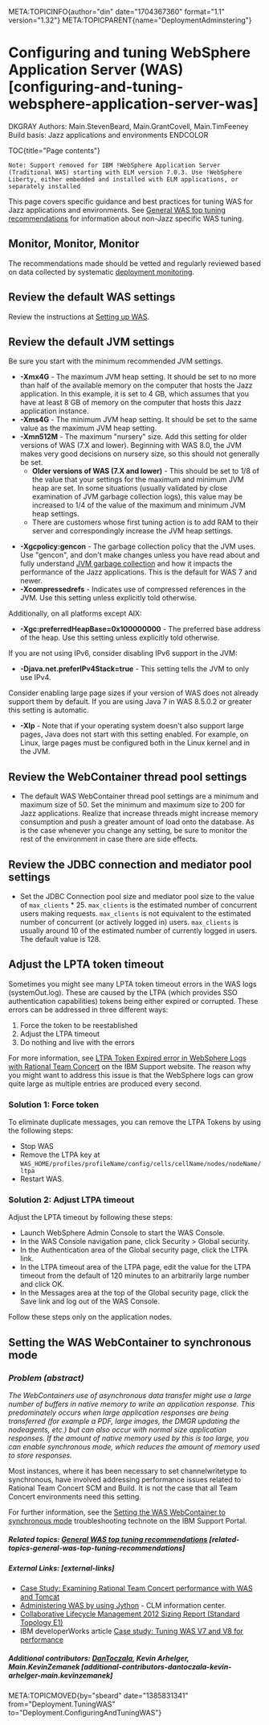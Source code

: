 META:TOPICINFO{author="din" date="1704367360" format="1.1"
version="1.32"} META:TOPICPARENT{name="DeploymentAdminstering"}

# Configuring and tuning WebSphere Application Server (WAS) [configuring-and-tuning-websphere-application-server-was]

DKGRAY Authors: Main.StevenBeard, Main.GrantCovell, Main.TimFeeney Build
basis: Jazz applications and environments ENDCOLOR

TOC{title="Page contents"}

`Note: Support removed for IBM !WebSphere Application Server (Traditional WAS) starting with ELM version 7.0.3. Use !WebSphere Liberty, either embedded and installed with ELM applications, or separately installed`

This page covers specific guidance and best practices for tuning WAS for
Jazz applications and environments. See [General WAS top tuning
recommendations](WASTopTuningRecommendations) for information about
non-Jazz specific WAS tuning.

## Monitor, Monitor, Monitor

The recommendations made should be vetted and regularly reviewed based
on data collected by systematic [deployment
monitoring](DeploymentMonitoring).

## Review the default WAS settings

Review the instructions at [Setting up
WAS](https://jazz.net/help-dev/clm/index.jsp?re=1&topic=/com.ibm.jazz.install.doc/topics/t_configure_was_jython.html&scope=null).

## Review the default JVM settings

Be sure you start with the minimum recommended JVM settings.

-   **-Xmx4G** - The maximum JVM heap setting. It should be set to no
    more than half of the available memory on the computer that hosts
    the Jazz application. In this example, it is set to 4 GB, which
    assumes that you have at least 8 GB of memory on the computer that
    hosts this Jazz application instance.
-   **-Xms4G** - The minimum JVM heap setting. It should be set to the
    same value as the maximum JVM heap setting.
-   **-Xmn512M** - The maximum "nursery" size. Add this setting for
    older versions of WAS (7.X and lower). Beginning with WAS 8.0, the
    JVM makes very good decisions on nursery size, so this should not
    generally be set.
    -   **Older versions of WAS (7.X and lower)** - This should be set
        to 1/8 of the value that your settings for the maximum and
        minimum JVM heap are set. In some situations (usually validated
        by close examination of JVM garbage collection logs), this value
        may be increased to 1/4 of the value of the maximum and minimum
        JVM heap settings.
    -   There are customers whose first tuning action is to add RAM to
        their server and correspondingly increase the JVM heap settings.

<!-- -->

-   **-Xgcpolicy:gencon** - The garbage collection policy that the JVM
    uses. Use "gencon", and don't make changes unless you have read
    about and fully understand [JVM garbage
    collection](http://www.ibm.com/developerworks/java/library/j-ibmjava2/)
    and how it impacts the performance of the Jazz applications. This is
    the default for WAS 7 and newer.
-   **-Xcompressedrefs** - Indicates use of compressed references in the
    JVM. Use this setting unless explicitly told otherwise.

Additionally, on all platforms except AIX:

-   **-Xgc:preferredHeapBase=0x100000000** - The preferred base address
    of the heap. Use this setting unless explicitly told otherwise.

If you are not using IPv6, consider disabling IPv6 support in the JVM:

-   **-Djava.net.preferIPv4Stack=true** - This setting tells the JVM to
    only use IPv4.

Consider enabling large page sizes if your version of WAS does not
already support them by default. If you are using Java 7 in WAS 8.5.0.2
or greater this setting is automatic.

-   **-Xlp** - Note that if your operating system doesn't also support
    large pages, Java does not start with this setting enabled. For
    example, on Linux, large pages must be configured both in the Linux
    kernel and in the JVM.

## Review the WebContainer thread pool settings

-   The default WAS WebContainer thread pool settings are a minimum and
    maximum size of 50. Set the minimum and maximum size to 200 for Jazz
    applications. Realize that increase threads might increase memory
    consumption and push a greater amount of load onto the database. As
    is the case whenever you change any setting, be sure to monitor the
    rest of the environment in case there are side effects.

## Review the JDBC connection and mediator pool settings

-   Set the JDBC Connection pool size and mediator pool size to the
    value of `max_clients` \* 25. `max_clients` is the estimated number
    of concurrent users making requests. `max_clients` is not equivalent
    to the estimated number of concurrent (or actively logged in) users.
    `max_clients` is usually around 10 of the estimated number of
    currently logged in users. The default value is 128.

## Adjust the LPTA token timeout

Sometimes you might see many LPTA token timeout errors in the WAS logs
(systemOut.log). These are caused by the LTPA (which provides SSO
authentication capabilities) tokens being either expired or corrupted.
These errors can be addressed in three different ways:

1.  Force the token to be reestablished
2.  Adjust the LTPA timeout
3.  Do nothing and live with the errors

For more information, see [LTPA Token Expired error in WebSphere Logs
with Rational Team
Concert](http://www-01.ibm.com/support/docview.wss?uid=swg21590961) on
the IBM Support website. The reason why you might want to address this
issue is that the WebSphere logs can grow quite large as multiple
entries are produced every second.

### Solution 1: Force token

To eliminate duplicate messages, you can remove the LTPA Tokens by using
the following steps:

-   Stop WAS
-   Remove the LTPA key at
    `WAS_HOME/profiles/profileName/config/cells/cellName/nodes/nodeName/ltpa`
-   Restart WAS.

### Solution 2: Adjust LTPA timeout

Adjust the LPTA timeout by following these steps:

-   Launch WebSphere Admin Console to start the WAS Console.
-   In the WAS Console navigation pane, click Security \> Global
    security.
-   In the Authentication area of the Global security page, click the
    LTPA link.
-   In the LTPA timeout area of the LTPA page, edit the value for the
    LTPA timeout from the default of 120 minutes to an arbitrarily large
    number and click OK.
-   In the Messages area at the top of the Global security page, click
    the Save link and log out of the WAS Console.

Follow these steps only on the application nodes.

## Setting the WAS WebContainer to synchronous mode

### *Problem (abstract)*

*The WebContainers use of asynchronous data transfer might use a large
number of buffers in native memory to write an application response.
This predominately occurs when large application responses are being
transferred (for example a PDF, large images, the DMGR updating the
nodeagents, etc.) but can also occur with normal size application
responses. If the amount of native memory used by this is too large, you
can enable synchronous mode, which reduces the amount of memory used to
store responses.*

Most instances, where it has been necessary to set channelwritetype to
synchronous, have involved addressing performance issues related to
Rational Team Concert SCM and Build. It is not the case that all Team
Concert environments need this setting.

For further information, see the [Setting the WAS WebContainer to
synchronous
mode](http://www-01.ibm.com/support/docview.wss?uid=swg21317658)
troubleshooting technote on the IBM Support Portal.

##### Related topics: [General WAS top tuning recommendations](WASTopTuningRecommendations) [related-topics-general-was-top-tuning-recommendations]

##### External Links: [external-links]

-   [Case Study: Examining Rational Team Concert performance with WAS
    and Tomcat](https://jazz.net/library/article/790)
-   [Administering WAS by using
    Jython](http://pic.dhe.ibm.com/infocenter/clmhelp/v4r0m4/index.jsp?re=1&topic=/com.ibm.jazz.install.doc/topics/c_admin_was_jython.html&scope=null) -
    CLM information center.
-   [Collaborative Lifecycle Management 2012 Sizing Report (Standard
    Topology E1)](SizingReportCLM2012)
-   IBM developerWorks article [Case study: Tuning WAS V7 and V8 for
    performance](http://www.ibm.com/developerworks/websphere/techjournal/0909_blythe/0909_blythe.html)

##### Additional contributors: [DanToczala](Main.DavidToczala), Kevin Arhelger, Main.KevinZemanek [additional-contributors-dantoczala-kevin-arhelger-main.kevinzemanek]

META:TOPICMOVED{by="sbeard" date="1385831341"
from="Deployment.TuningWAS" to="Deployment.ConfiguringAndTuningWAS"}
